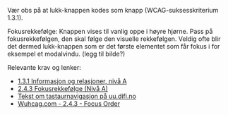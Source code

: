 Vær obs på at lukk-knappen kodes som knapp (WCAG-suksesskriterium 1.3.1).

Fokusrekkefølge: Knappen vises til vanlig oppe i høyre hjørne. Pass på fokusrekkefølgen, den skal følge den visuelle rekkefølgen. Veldig ofte blir det dermed lukk-knappen som er det første elementet som får fokus i for eksempel et modalvindu. (legg til bilde?)

Relevante krav og lenker:
- [1.3.1 Informasjon og relasjoner, nivå A](https://uu.difi.no/krav-og-regelverk/wcag-20-standarden/131-informasjon-og-relasjoner-niva)
- [2.4.3 Fokusrekkefølge (Nivå A)](https://uu.difi.no/krav-og-regelverk/wcag-20-standarden/243-fokusrekkefolge-niva)
- [Tekst om tastaurnavigasjon på uu.difi.no](https://uu.difi.no/krav-og-regelverk/losningsforslag-web/tastaturnavigering)
- [Wuhcag.com - 2.4.3 - Focus Order](https://www.wuhcag.com/focus-order/)
